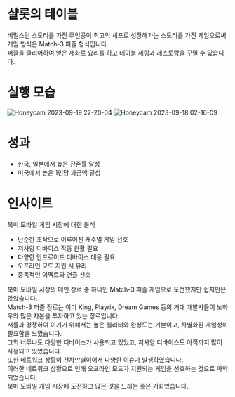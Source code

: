 # 샬롯의 테이블
 비밀스런 스토리를 가진 주인공이 최고의 셰프로 성장해가는 스토리를 가진 게임으로써 게임 방식은 Match-3 퍼즐 형식입니다.  
 퍼즐을 클리어하여 얻은 재화로 요리를 하고 테이블 세팅과 레스토랑을 꾸밀 수 있습니다.

# 실행 모습
![Honeycam 2023-09-19 22-20-04](https://github.com/pelero503/CharlottesTable/assets/135421915/afebe03f-61d1-4cbc-8399-1e11397083f9)
![Honeycam 2023-09-18 02-16-09](https://github.com/pelero503/CharlottesTable/assets/135421915/58c8b782-190c-4188-bb8b-bbd28a883ef5)

# 성과
 - 한국, 일본에서 높은 잔존률 달성
 - 미국에서 높은 1인당 과금액 달성

# 인사이트
북미 모바일 게임 시장에 대한 분석
 - 단순한 조작으로 이루어진 캐주얼 게임 선호
 - 저사양 디바이스 작동 원활 필요
 - 다양한 안드로이드 디바이스 대응 필요
 - 오프라인 모드 지원 시 유리
 - 중독적인 이펙트와 연출 선호

북미 모바일 시장의 메인 장르 중 하나인 Match-3 퍼즐 게임으로 도전했지만 쉽지만은 않았습니다.  
Match-3 퍼즐 장르는 이미 King, Playrix, Dream Games 등의 거대 개발사들이 노하우와 많은 자본을 투자하고 있는 장르입니다.  
저들과 경쟁하여 이기기 위해서는 높은 퀄리티와 완성도는 기본이고, 차별화된 게임성이 필요함을 느꼈습니다.  
그외 너무나도 다양한 디바이스가 사용되고 있었고, 저사양 디바이스도 아직까지 많이 사용되고 있었습니다.  
또한 네트워크 상황이 천차만별이어서 다양한 이슈가 발생하였습니다.  
이러한 네트워크 상황으로 인해 오프라인 모드가 지원되는 게임을 선호하는 것으로 파악되었습니다.  
북미 모바일 게임 시장에 도전하고 많은 것을 느끼는 좋은 기회였습니다.  
